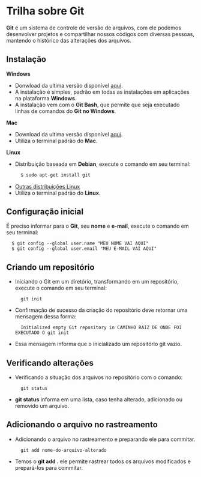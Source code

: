 # Trilha sobre Git

**Git** é um sistema de controle de versão de arquivos, com ele podemos desenvolver projetos e compartilhar nossos códigos com diversas pessoas, mantendo o histórico das alterações dos arquivos.

## Instalação
**Windows**
  - Donwload da ultima versão disponível [aqui](https://gitforwindows.org/).
  - A instalação é simples, padrão em todas as instalações em aplicações na plataforma **Windows**.
  - A instalação vem com o **Git Bash**, que permite que seja executado linhas de comandos do **Git no Windows**.
  
**Mac**
  - Download da ultima versão disponível [aqui](https://git-scm.com/download/mac).
  - Utiliza o terminal padrão do **Mac**.

**Linux**
- Distribuição baseada em **Debian**, execute o comando em seu terminal:
  ```bash
    $ sudo apt-get install git
  ```
- [Outras distribuições Linux](http://git-scm.com/download/linux)
- Utiliza o terminal padrão do **Linux**.

## Configuração inicial

É preciso informar para o **Git**, seu **nome** e **e-mail**, execute o comando em seu terminal:
  ```git
    $ git config --global user.name "MEU NOME VAI AQUI"
    $ git config --global user.email "MEU E-MAIL VAI AQUI"
  ```
## Criando um repositório
  - Iniciando o Git em um diretório, transformando em um repositório, execute o comando em seu terminal:
    ```git
      git init
    ```
  - Confirmação de sucesso da criação do repositório deve retornar uma mensagem dessa forma:
    ```git
      Initialized empty Git repository in CAMINHO RAIZ DE ONDE FOI EXECUTADO O git init
    ```
  - Essa mensagem informa que o inicializado um repositório git vazio.
  
## Verificando alterações
  - Verificando a situação dos arquivos no repositório com o comando:
    ```git
      git status
    ```
  - **git status** informa em uma lista, caso tenha alterado, adicionado ou removido um arquivo. 
  
## Adicionando o arquivo no rastreamento 
  - Adicionando o arquivo no rastreamento e preparando ele para commitar.
    ```git
      git add nome-do-arquivo-alterado
    ```
  - Temos o **git add .** ele permite rastrear todos os arquivos modificados e prepará-los para commitar.
  
